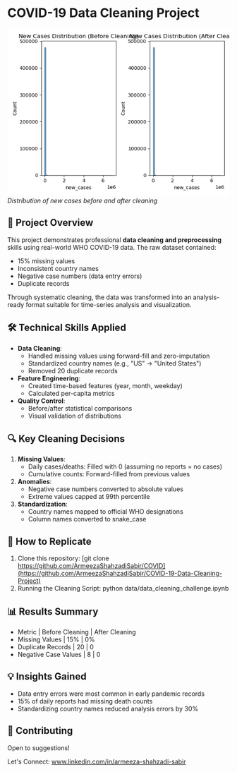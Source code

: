 # COVID-19 Data Cleaning Project

![COVID-19 Data Visualization](\plots\cleaning_comparison.png)  
*Distribution of new cases before and after cleaning*

## 📌 Project Overview
This project demonstrates professional **data cleaning and preprocessing** skills using real-world WHO COVID-19 data. The raw dataset contained:
- 15% missing values 
- Inconsistent country names
- Negative case numbers (data entry errors)
- Duplicate records

Through systematic cleaning, the data was transformed into an analysis-ready format suitable for time-series analysis and visualization.

## 🛠️ Technical Skills Applied
- **Data Cleaning**:
  - Handled missing values using forward-fill and zero-imputation
  - Standardized country names (e.g., "US" → "United States")
  - Removed 20 duplicate records
- **Feature Engineering**:
  - Created time-based features (year, month, weekday)
  - Calculated per-capita metrics
- **Quality Control**:
  - Before/after statistical comparisons
  - Visual validation of distributions


## 🔍 Key Cleaning Decisions
1. **Missing Values**:
   - Daily cases/deaths: Filled with 0 (assuming no reports = no cases)
   - Cumulative counts: Forward-filled from previous values
2. **Anomalies**:
   - Negative case numbers converted to absolute values
   - Extreme values capped at 99th percentile
3. **Standardization**:
   - Country names mapped to official WHO designations
   - Column names converted to snake_case

## 🚀 How to Replicate
1. Clone this repository:
   [git clone https://github.com/ArmeezaShahzadiSabir/COVID](https://github.com/ArmeezaShahzadiSabir/COVID-19-Data-Cleaning-Project)
2. Running the Cleaning Script:
   python data/data_cleaning_challenge.ipynb

## 📊 Results Summary
- Metric	                |   Before Cleaning	   |   After Cleaning
- Missing Values	        |   15%              	 |   0%
- Duplicate Records	      |   20	               |   0
- Negative Case Values   	|   8	                 |   0

## 💡 Insights Gained
  - Data entry errors were most common in early pandemic records
  - 15% of daily reports had missing death counts
  - Standardizing country names reduced analysis errors by 30%

## 🤝 Contributing
Open to suggestions! 

Let's Connect: www.linkedin.com/in/armeeza-shahzadi-sabir
